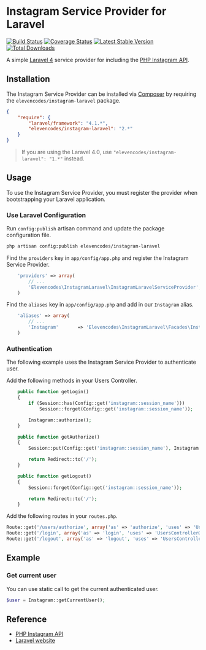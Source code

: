# Instagram Service Provider for Laravel

[![Build Status](https://travis-ci.org/elevencodes/instagram-laravel.png?branch=master)](https://travis-ci.org/elevencodes/instagram-laravel) [![Coverage Status](https://coveralls.io/repos/elevencodes/instagram-laravel/badge.png?branch=master)](https://coveralls.io/r/elevencodes/instagram-laravel?branch=master) [![Latest Stable Version](https://poser.pugx.org/elevencodes/instagram-laravel/v/stable.png)](https://packagist.org/packages/elevencodes/instagram-laravel) [![Total Downloads](https://poser.pugx.org/elevencodes/instagram-laravel/downloads.png)](https://packagist.org/packages/elevencodes/instagram-laravel)

A simple [Laravel 4](http://laravel.com) service provider for including the [PHP Instagram API](https://github.com/galen/PHP-Instagram-API).

## Installation

The Instagram Service Provider can be installed via [Composer](http://getcomposer.org) by requiring the `elevencodes/instagram-laravel` package.

```json
{
	"require": {
		"laravel/framework": "4.1.*",
		"elevencodes/instagram-laravel": "2.*"
	}
}
```
> If you are using the Laravel 4.0, use `"elevencodes/instagram-laravel": "1.*"` instead.

## Usage

To use the Instagram Service Provider, you must register the provider when bootstrapping your Laravel application.

### Use Laravel Configuration

Run `config:publish` artisan command and update the package configuration file.

```bash
php artisan config:publish elevencodes/instagram-laravel
```

Find the `providers` key in `app/config/app.php` and register the Instagram Service Provider.

```php
    'providers' => array(
        // ...
        'Elevencodes\InstagramLaravel\InstagramLaravelServiceProvider',
    )
```

Find the `aliases` key in `app/config/app.php` and add in our `Instagram` alias.

```php
    'aliases' => array(
        // ...
        'Instagram' 	  => 'Elevencodes\InstagramLaravel\Facades\InstagramLaravel',
    )
```

### Authentication

The following example uses the Instagram Service Provider to authenticate user.

Add the following methods in your Users Controller.

```php
	public function getLogin()
	{
		if (Session::has(Config::get('instagram::session_name')))
			Session::forget(Config::get('instagram::session_name'));

		Instagram::authorize();
	}

	public function getAuthorize()
	{
		Session::put(Config::get('instagram::session_name'), Instagram::getAccessToken(Input::get('code')));

		return Redirect::to('/');
	}

	public function getLogout()
	{
		Session::forget(Config::get('instagram::session_name'));

		return Redirect::to('/');
	}
```

Add the following routes in your `routes.php`.

```php
Route::get('/users/authorize', array('as' => 'authorize', 'uses' => 'UsersController@getAuthorize'));
Route::get('/login', array('as' => 'login', 'uses' => 'UsersController@getLogin'));
Route::get('/logout', array('as' => 'logout', 'uses' => 'UsersController@getLogout'));
```

## Example

### Get current user

You can use static call to get the current authenticated user.

```php
$user = Instagram::getCurrentUser();
```

## Reference

* [PHP Instagram API](https://github.com/galen/PHP-Instagram-API)
* [Laravel website](http://laravel.com)
